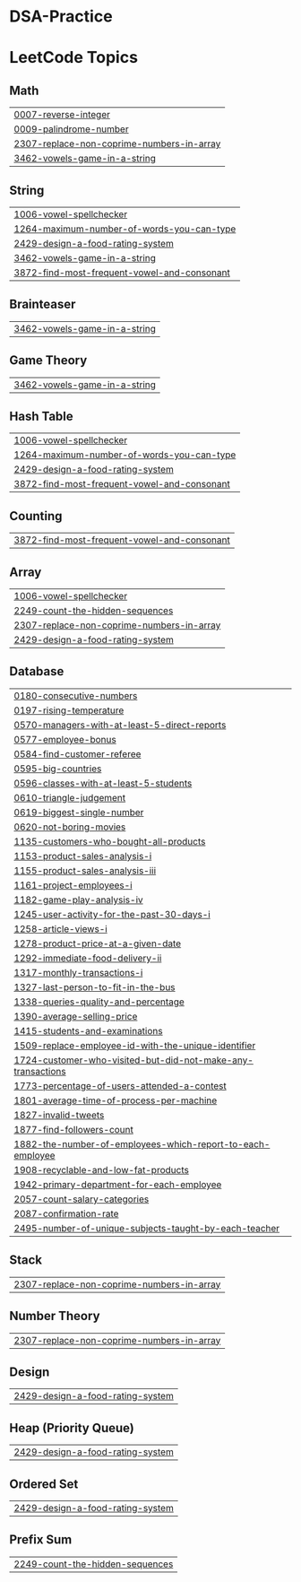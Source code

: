 # DSA-Practice

<!---LeetCode Topics Start-->
# LeetCode Topics
## Math
|  |
| ------- |
| [0007-reverse-integer](https://github.com/ujjwaljain15/DSA-Practice/tree/master/0007-reverse-integer) |
| [0009-palindrome-number](https://github.com/ujjwaljain15/DSA-Practice/tree/master/0009-palindrome-number) |
| [2307-replace-non-coprime-numbers-in-array](https://github.com/ujjwaljain15/DSA-Practice/tree/master/2307-replace-non-coprime-numbers-in-array) |
| [3462-vowels-game-in-a-string](https://github.com/ujjwaljain15/DSA-Practice/tree/master/3462-vowels-game-in-a-string) |
## String
|  |
| ------- |
| [1006-vowel-spellchecker](https://github.com/ujjwaljain15/DSA-Practice/tree/master/1006-vowel-spellchecker) |
| [1264-maximum-number-of-words-you-can-type](https://github.com/ujjwaljain15/DSA-Practice/tree/master/1264-maximum-number-of-words-you-can-type) |
| [2429-design-a-food-rating-system](https://github.com/ujjwaljain15/DSA-Practice/tree/master/2429-design-a-food-rating-system) |
| [3462-vowels-game-in-a-string](https://github.com/ujjwaljain15/DSA-Practice/tree/master/3462-vowels-game-in-a-string) |
| [3872-find-most-frequent-vowel-and-consonant](https://github.com/ujjwaljain15/DSA-Practice/tree/master/3872-find-most-frequent-vowel-and-consonant) |
## Brainteaser
|  |
| ------- |
| [3462-vowels-game-in-a-string](https://github.com/ujjwaljain15/DSA-Practice/tree/master/3462-vowels-game-in-a-string) |
## Game Theory
|  |
| ------- |
| [3462-vowels-game-in-a-string](https://github.com/ujjwaljain15/DSA-Practice/tree/master/3462-vowels-game-in-a-string) |
## Hash Table
|  |
| ------- |
| [1006-vowel-spellchecker](https://github.com/ujjwaljain15/DSA-Practice/tree/master/1006-vowel-spellchecker) |
| [1264-maximum-number-of-words-you-can-type](https://github.com/ujjwaljain15/DSA-Practice/tree/master/1264-maximum-number-of-words-you-can-type) |
| [2429-design-a-food-rating-system](https://github.com/ujjwaljain15/DSA-Practice/tree/master/2429-design-a-food-rating-system) |
| [3872-find-most-frequent-vowel-and-consonant](https://github.com/ujjwaljain15/DSA-Practice/tree/master/3872-find-most-frequent-vowel-and-consonant) |
## Counting
|  |
| ------- |
| [3872-find-most-frequent-vowel-and-consonant](https://github.com/ujjwaljain15/DSA-Practice/tree/master/3872-find-most-frequent-vowel-and-consonant) |
## Array
|  |
| ------- |
| [1006-vowel-spellchecker](https://github.com/ujjwaljain15/DSA-Practice/tree/master/1006-vowel-spellchecker) |
| [2249-count-the-hidden-sequences](https://github.com/ujjwaljain15/DSA-Practice/tree/master/2249-count-the-hidden-sequences) |
| [2307-replace-non-coprime-numbers-in-array](https://github.com/ujjwaljain15/DSA-Practice/tree/master/2307-replace-non-coprime-numbers-in-array) |
| [2429-design-a-food-rating-system](https://github.com/ujjwaljain15/DSA-Practice/tree/master/2429-design-a-food-rating-system) |
## Database
|  |
| ------- |
| [0180-consecutive-numbers](https://github.com/ujjwaljain15/DSA-Practice/tree/master/0180-consecutive-numbers) |
| [0197-rising-temperature](https://github.com/ujjwaljain15/DSA-Practice/tree/master/0197-rising-temperature) |
| [0570-managers-with-at-least-5-direct-reports](https://github.com/ujjwaljain15/DSA-Practice/tree/master/0570-managers-with-at-least-5-direct-reports) |
| [0577-employee-bonus](https://github.com/ujjwaljain15/DSA-Practice/tree/master/0577-employee-bonus) |
| [0584-find-customer-referee](https://github.com/ujjwaljain15/DSA-Practice/tree/master/0584-find-customer-referee) |
| [0595-big-countries](https://github.com/ujjwaljain15/DSA-Practice/tree/master/0595-big-countries) |
| [0596-classes-with-at-least-5-students](https://github.com/ujjwaljain15/DSA-Practice/tree/master/0596-classes-with-at-least-5-students) |
| [0610-triangle-judgement](https://github.com/ujjwaljain15/DSA-Practice/tree/master/0610-triangle-judgement) |
| [0619-biggest-single-number](https://github.com/ujjwaljain15/DSA-Practice/tree/master/0619-biggest-single-number) |
| [0620-not-boring-movies](https://github.com/ujjwaljain15/DSA-Practice/tree/master/0620-not-boring-movies) |
| [1135-customers-who-bought-all-products](https://github.com/ujjwaljain15/DSA-Practice/tree/master/1135-customers-who-bought-all-products) |
| [1153-product-sales-analysis-i](https://github.com/ujjwaljain15/DSA-Practice/tree/master/1153-product-sales-analysis-i) |
| [1155-product-sales-analysis-iii](https://github.com/ujjwaljain15/DSA-Practice/tree/master/1155-product-sales-analysis-iii) |
| [1161-project-employees-i](https://github.com/ujjwaljain15/DSA-Practice/tree/master/1161-project-employees-i) |
| [1182-game-play-analysis-iv](https://github.com/ujjwaljain15/DSA-Practice/tree/master/1182-game-play-analysis-iv) |
| [1245-user-activity-for-the-past-30-days-i](https://github.com/ujjwaljain15/DSA-Practice/tree/master/1245-user-activity-for-the-past-30-days-i) |
| [1258-article-views-i](https://github.com/ujjwaljain15/DSA-Practice/tree/master/1258-article-views-i) |
| [1278-product-price-at-a-given-date](https://github.com/ujjwaljain15/DSA-Practice/tree/master/1278-product-price-at-a-given-date) |
| [1292-immediate-food-delivery-ii](https://github.com/ujjwaljain15/DSA-Practice/tree/master/1292-immediate-food-delivery-ii) |
| [1317-monthly-transactions-i](https://github.com/ujjwaljain15/DSA-Practice/tree/master/1317-monthly-transactions-i) |
| [1327-last-person-to-fit-in-the-bus](https://github.com/ujjwaljain15/DSA-Practice/tree/master/1327-last-person-to-fit-in-the-bus) |
| [1338-queries-quality-and-percentage](https://github.com/ujjwaljain15/DSA-Practice/tree/master/1338-queries-quality-and-percentage) |
| [1390-average-selling-price](https://github.com/ujjwaljain15/DSA-Practice/tree/master/1390-average-selling-price) |
| [1415-students-and-examinations](https://github.com/ujjwaljain15/DSA-Practice/tree/master/1415-students-and-examinations) |
| [1509-replace-employee-id-with-the-unique-identifier](https://github.com/ujjwaljain15/DSA-Practice/tree/master/1509-replace-employee-id-with-the-unique-identifier) |
| [1724-customer-who-visited-but-did-not-make-any-transactions](https://github.com/ujjwaljain15/DSA-Practice/tree/master/1724-customer-who-visited-but-did-not-make-any-transactions) |
| [1773-percentage-of-users-attended-a-contest](https://github.com/ujjwaljain15/DSA-Practice/tree/master/1773-percentage-of-users-attended-a-contest) |
| [1801-average-time-of-process-per-machine](https://github.com/ujjwaljain15/DSA-Practice/tree/master/1801-average-time-of-process-per-machine) |
| [1827-invalid-tweets](https://github.com/ujjwaljain15/DSA-Practice/tree/master/1827-invalid-tweets) |
| [1877-find-followers-count](https://github.com/ujjwaljain15/DSA-Practice/tree/master/1877-find-followers-count) |
| [1882-the-number-of-employees-which-report-to-each-employee](https://github.com/ujjwaljain15/DSA-Practice/tree/master/1882-the-number-of-employees-which-report-to-each-employee) |
| [1908-recyclable-and-low-fat-products](https://github.com/ujjwaljain15/DSA-Practice/tree/master/1908-recyclable-and-low-fat-products) |
| [1942-primary-department-for-each-employee](https://github.com/ujjwaljain15/DSA-Practice/tree/master/1942-primary-department-for-each-employee) |
| [2057-count-salary-categories](https://github.com/ujjwaljain15/DSA-Practice/tree/master/2057-count-salary-categories) |
| [2087-confirmation-rate](https://github.com/ujjwaljain15/DSA-Practice/tree/master/2087-confirmation-rate) |
| [2495-number-of-unique-subjects-taught-by-each-teacher](https://github.com/ujjwaljain15/DSA-Practice/tree/master/2495-number-of-unique-subjects-taught-by-each-teacher) |
## Stack
|  |
| ------- |
| [2307-replace-non-coprime-numbers-in-array](https://github.com/ujjwaljain15/DSA-Practice/tree/master/2307-replace-non-coprime-numbers-in-array) |
## Number Theory
|  |
| ------- |
| [2307-replace-non-coprime-numbers-in-array](https://github.com/ujjwaljain15/DSA-Practice/tree/master/2307-replace-non-coprime-numbers-in-array) |
## Design
|  |
| ------- |
| [2429-design-a-food-rating-system](https://github.com/ujjwaljain15/DSA-Practice/tree/master/2429-design-a-food-rating-system) |
## Heap (Priority Queue)
|  |
| ------- |
| [2429-design-a-food-rating-system](https://github.com/ujjwaljain15/DSA-Practice/tree/master/2429-design-a-food-rating-system) |
## Ordered Set
|  |
| ------- |
| [2429-design-a-food-rating-system](https://github.com/ujjwaljain15/DSA-Practice/tree/master/2429-design-a-food-rating-system) |
## Prefix Sum
|  |
| ------- |
| [2249-count-the-hidden-sequences](https://github.com/ujjwaljain15/DSA-Practice/tree/master/2249-count-the-hidden-sequences) |
<!---LeetCode Topics End-->